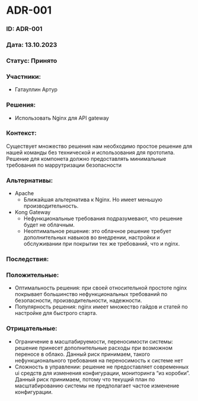 # ADR-001

### ID: ADR-001

### Дата: 13.10.2023

### Статус: Принято

### Участники:

- Гатауллин Артур

### Решения:

- Использовать Nginx для API gateway

### Контекст:

Существует множество решения нам необходимо простое решение для нашей команды без технической и использования для прототипа. Решение для компонета должно предоставлять минимальные требования по маррутризации безопасности 

### Альтернативы:

- Apache
    - Ближайшая альтернатива к Nginx. Но имеет меньшую производительность.
- Kong Gateway
    - Нефункциональные требования подразумевают, что решение будет не облачным.
    - Неоптимальное решение: это облачное решение требует дополнительных навыков во внедрении, настройки и обслуживании при покрытии тех же требований, что и nginx.

### Последствия:

### Положительные:

- Оптимальность решения: при своей относительной простоте nginx покрывает большинство нефункциональных требований по безопасности, производительности, надежности.
- Популярность решения: nginx имеет множество гайдов и статей по настройке для быстрого старта.

### Отрицательные:

- Ограничение в масштабируемости, переносимости системы: решение принесет дополнительные расходы при возможном переносе в облако. Данный риск принимаем, такого нефункционального требования на переносимость к системе нет
- Сложность в управлении: решение не предоставляет современных ui средств для изменения конфигурации, мониторинга “из коробки”. Данный риск принимаем, потому что текущий план по масштабированию системы не предполагает частое изменение конфигурации.